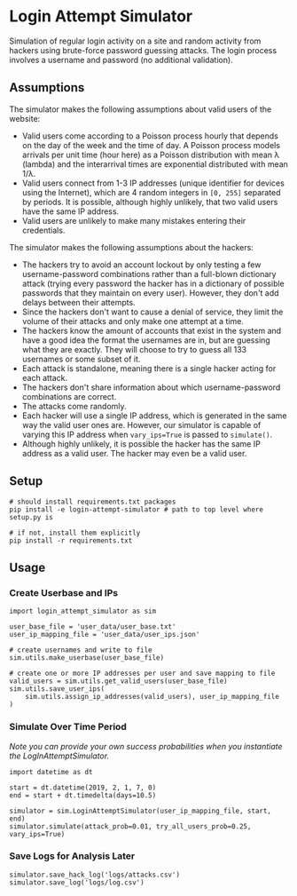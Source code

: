 # Login Attempt Simulator
Simulation of regular login activity on a site and random activity from hackers using brute-force password guessing attacks. The login process involves a username and password (no additional validation).

## Assumptions
The simulator makes the following assumptions about valid users of the website:

- Valid users come according to a Poisson process hourly that depends on the day of the week and the time of day. A Poisson process models arrivals per unit time (hour here) as a Poisson distribution with mean λ (lambda) and the interarrival times are exponential distributed with mean 1/λ.
- Valid users connect from 1-3 IP addresses (unique identifier for devices using the Internet), which are 4 random integers in ``[0, 255]`` separated by periods. It is possible, although highly unlikely, that two valid users have the same IP address.
- Valid users are unlikely to make many mistakes entering their credentials.

The simulator makes the following assumptions about the hackers:

- The hackers try to avoid an account lockout by only testing a few username-password combinations rather than a full-blown dictionary attack (trying every password the hacker has in a dictionary of possible passwords that they maintain on every user). However, they don't add delays between their attempts.
- Since the hackers don't want to cause a denial of service, they limit the volume of their attacks and only make one attempt at a time.
- The hackers know the amount of accounts that exist in the system and have a good idea the format the usernames are in, but are guessing what they are exactly. They will choose to try to guess all 133 usernames or some subset of it.
- Each attack is standalone, meaning there is a single hacker acting for each attack.
- The hackers don't share information about which username-password combinations are correct.
- The attacks come randomly.
- Each hacker will use a single IP address, which is generated in the same way the valid user ones are. However, our simulator is capable of varying this IP address when `vary_ips=True` is passed to `simulate()`.
- Although highly unlikely, it is possible the hacker has the same IP address as a valid user. The hacker may even be a valid user.

## Setup
```
# should install requirements.txt packages
pip install -e login-attempt-simulator # path to top level where setup.py is

# if not, install them explicitly
pip install -r requirements.txt
```

## Usage

### Create Userbase and IPs
```
import login_attempt_simulator as sim

user_base_file = 'user_data/user_base.txt'
user_ip_mapping_file = 'user_data/user_ips.json'

# create usernames and write to file
sim.utils.make_userbase(user_base_file)

# create one or more IP addresses per user and save mapping to file
valid_users = sim.utils.get_valid_users(user_base_file)
sim.utils.save_user_ips(
    sim.utils.assign_ip_addresses(valid_users), user_ip_mapping_file
)
```

### Simulate Over Time Period
*Note you can provide your own success probabilities when you instantiate the LogInAttemptSimulator.*
```
import datetime as dt

start = dt.datetime(2019, 2, 1, 7, 0)
end = start + dt.timedelta(days=10.5)

simulator = sim.LoginAttemptSimulator(user_ip_mapping_file, start, end)
simulator.simulate(attack_prob=0.01, try_all_users_prob=0.25, vary_ips=True)
```

### Save Logs for Analysis Later
```
simulator.save_hack_log('logs/attacks.csv')
simulator.save_log('logs/log.csv')
```
